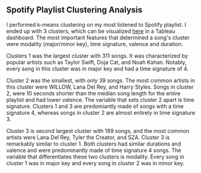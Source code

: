 ## Spotify Playlist Clustering Analysis

I performed k-means clustering on my most listened to Spotify playlist. I ended up with 3 clusters, which can be visualized [here](https://public.tableau.com/views/spotify_clustering/Dashboard1?:language=en-US&:display_count=n&:origin=viz_share_link) in a Tableau dashboard. The most important features that determined a song's cluster were modality (major/minor key), time signature, valence and duration.

Clusters 1 was the largest cluster with 311 songs. It was characterized by popular artists such as Taylor Swift, Doja Cat, and Noah Kahan. Notably, every song in this cluster was in major key and had a time signature of 4.

Cluster 2 was the smallest, with only 39 songs. The most common artists in this cluster were WILLOW, Lana Del Rey, and Harry Styles. Songs in cluster 2, were 10 seconds shorter than the median song length for the entire playlist and had lower valence. The variable that sets cluster 2 apart is time signature. Clusters 1 and 3 are predomiantly made of songs with a time signature 4, whereas songs in cluster 2 are almost entirely in time signature 3.

Cluster 3 is second largest cluster with 189 songs, and the most common artists were Lana Del Rey, Tyler the Creator, and SZA. Cluster 3 is remarkably similar to cluster 1. Both clusters had similar durations and valence and were predominantly made of time signature 4 songs. The variable that differentiates these two clusters is modality. Every song in cluster 1 was in major key and every song in cluster 2 was in minor key.
